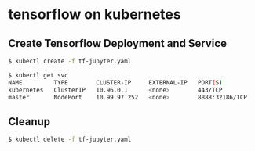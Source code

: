 # tensorflow on kubernetes

## Create Tensorflow Deployment and Service

```sh
$ kubectl create -f tf-jupyter.yaml

$ kubectl get svc
NAME         TYPE        CLUSTER-IP     EXTERNAL-IP   PORT(S)          AGE
kubernetes   ClusterIP   10.96.0.1      <none>        443/TCP          1d
master       NodePort    10.99.97.252   <none>        8888:32186/TCP   8s
```

## Cleanup

```sh
$ kubectl delete -f tf-jupyter.yaml
```